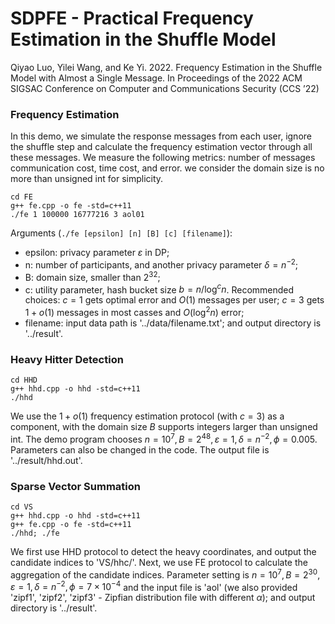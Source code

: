 # SDPFE - Practical Frequency Estimation in the Shuffle Model

Qiyao Luo, Yilei Wang, and Ke Yi. 2022. Frequency Estimation in the Shuffle
Model with Almost a Single Message. In Proceedings of the 2022 ACM SIGSAC
Conference on Computer and Communications Security (CCS ’22)

### Frequency Estimation
In this demo, we simulate the response messages from each user, ignore the shuffle step and calculate the frequency estimation vector through all these messages. We measure the following metrics: number of messages communication cost, time cost, and error. we consider the domain size is no more than unsigned int for simplicity. 

```
cd FE
g++ fe.cpp -o fe -std=c++11
./fe 1 100000 16777216 3 aol01
```
Arguments (`./fe [epsilon] [n] [B] [c] [filename]`):
- epsilon: privacy parameter $\varepsilon$ in DP;
- n: number of participants, and another privacy parameter $\delta = n^{-2}$;
- B: domain size, smaller than $2^{32}$;
- c: utility parameter, hash bucket size $b = n / \log^c n$. Recommended choices: $c=1$ gets optimal error and $O(1)$ messages per user; $c=3$ gets $1+o(1)$ messages in most casses and $O(\log^2 n)$ error;
- filename: input data path is '../data/filename.txt'; and output directory is '../result'.

### Heavy Hitter Detection
```
cd HHD
g++ hhd.cpp -o hhd -std=c++11
./hhd
```
We use the $1+o(1)$ frequency estimation protocol (with $c=3$) as a component, with the domain size $B$ supports integers larger than unsigned int. The demo program chooses $n=10^7, B=2^{48}, \varepsilon=1, \delta=n^{-2}, \phi=0.005$. Parameters can also be changed in the code. The output file is '../result/hhd.out'.

### Sparse Vector Summation
```
cd VS
g++ hhd.cpp -o hhd -std=c++11
g++ fe.cpp -o fe -std=c++11
./hhd; ./fe
```
We first use HHD protocol to detect the heavy coordinates, and output the candidate indices to 'VS/hhc/'. Next, we use FE protocol to calculate the aggregation of the candidate indices. Parameter setting is $n=10^7, B=2^{30}, \varepsilon=1, \delta = n^{-2}, \phi=7\times 10^{-4}$ and the input file is 'aol' (we also provided 'zipf1', 'zipf2', 'zipf3' - Zipfian distribution file with different $\alpha$); and output directory is '../result'.
